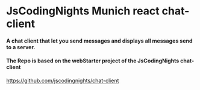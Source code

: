 # JsCodingNights Munich react chat-client

#### A chat client that let you send messages and displays all messages send to a server.
#### The Repo is based on the webStarter project of the JsCodingNights chat-client 
<https://github.com/jscodingnights/chat-client>
